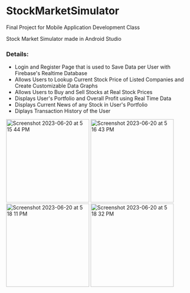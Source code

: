 # StockMarketSimulator

Final Project for Mobile Application Development Class

Stock Market Simulator made in Android Studio

### Details:
* Login and Register Page that is used to Save Data per User with Firebase's Realtime Database
* Allows Users to Lookup Current Stock Price of Listed Companies and Create Customizable Data Graphs
* Allows Users to Buy and Sell Stocks at Real Stock Prices
* Displays User's Portfolio and Overall Profit using Real Time Data
* Displays Current News of any Stock in User's Portfolio
* Diplays Transaction History of the User

<img width="225" alt="Screenshot 2023-06-20 at 5 15 44 PM" src="https://github.com/varunm18/StockMarketSimulator/assets/94499114/b06cd1d6-0920-4541-8b89-8c791773c363">
<img width="225" alt="Screenshot 2023-06-20 at 5 16 43 PM" src="https://github.com/varunm18/StockMarketSimulator/assets/94499114/dd316ace-4533-412f-9ea8-d36c956c2494">
<img width="225" alt="Screenshot 2023-06-20 at 5 18 11 PM" src="https://github.com/varunm18/StockMarketSimulator/assets/94499114/c2267901-6f61-4fb6-ba7c-93b845866c8d">
<img width="225" alt="Screenshot 2023-06-20 at 5 18 32 PM" src="https://github.com/varunm18/StockMarketSimulator/assets/94499114/9e468972-9764-4a0a-a4df-0fc67ed88771">
